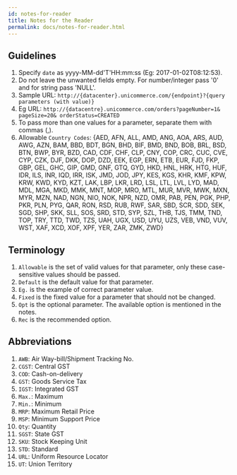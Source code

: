 ```yaml
---
id: notes-for-reader
title: Notes for the Reader
permalink: docs/notes-for-reader.html
---
```


## Guidelines

1. Specify `date` as yyyy-MM-dd'T'HH:mm:ss (Eg: 2017-01-02T08:12:53).
1. Do not leave the unwanted fields empty. For number/integer pass '0' and for string pass 'NULL'.
1. Sample URL: `http://{datacenter}.unicommerce.com/{endpoint}?{query parameters (with value)}`
1. Eg URL: `http://{datacentre}.unicommerce.com/orders?pageNumber=1& pageSize=20& orderStatus=CREATED`
1. To pass more than one values for a parameter, separate them with commas (,).
1. Allowable `Country Codes`: {AED, AFN, ALL, AMD, ANG, AOA, ARS, AUD, AWG, AZN, BAM, BBD, BDT, BGN, BHD, BIF, BMD, BND, BOB, BRL, BSD, BTN, BWP, BYR, BZD, CAD, CDF, CHF, CLP, CNY, COP, CRC, CUC, CVE, CYP, CZK, DJF, DKK, DOP, DZD, EEK, EGP, ERN, ETB, EUR, FJD, FKP, GBP, GEL, GHC, GIP, GMD, GNF, GTQ, GYD, HKD, HNL, HRK, HTG, HUF, IDR, ILS, INR, IQD, IRR, ISK, JMD, JOD, JPY, KES, KGS, KHR, KMF, KPW, KRW, KWD, KYD, KZT, LAK, LBP, LKR, LRD, LSL, LTL, LVL, LYD, MAD, MDL, MGA, MKD, MMK, MNT, MOP, MRO, MTL, MUR, MVR, MWK, MXN, MYR, MZN, NAD, NGN, NIO, NOK, NPR, NZD, OMR, PAB, PEN, PGK, PHP, PKR, PLN, PYG, QAR, RON, RSD, RUB, RWF, SAR, SBD, SCR, SDD, SEK, SGD, SHP, SKK, SLL, SOS, SRD, STD, SYP, SZL, THB, TJS, TMM, TND, TOP, TRY, TTD, TWD, TZS, UAH, UGX, USD, UYU, UZS, VEB, VND, VUV, WST, XAF, XCD, XOF, XPF, YER, ZAR, ZMK, ZWD}

## Terminology

1. `Allowable` is the set of valid values for that parameter, only these case-sensitive values should be passed.
1. `Default` is the default value for that parameter.
1. `Eg.` is the example of correct parameter value.
1. `Fixed` is the fixed value for a parameter that should not be changed.
1. `Opt` is the optional parameter. The available option is mentioned in the notes.
1. `Rec` is the recommended option.


## Abbreviations

1. `AWB`: Air Way-bill/Shipment Tracking No.
1. `CGST`: Central GST
1. `COD`: Cash-on-delivery
1. `GST`: Goods Service Tax
1. `IGST`: Integrated GST
1. `Max.`: Maximum
1. `Min.`: Minimum
1. `MRP`: Maximum Retail Price
1. `MSP`: Minimum Support Price
1. `Qty`: Quantity
1. `SGST`: State GST
1. `SKU`: Stock Keeping Unit
1. `STD`: Standard
1. `URL`: Uniform Resource Locator
1. `UT`: Union Territory

